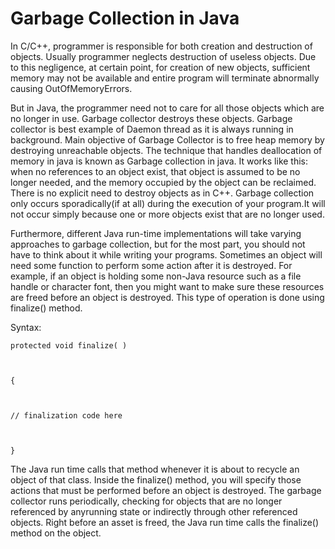 # Garbage Collection in Java

In C/C++, programmer is responsible for both creation and destruction of objects. Usually programmer neglects destruction of useless objects. Due to this negligence, at certain point, for creation of new objects, sufficient memory may not be available and entire program will terminate abnormally causing OutOfMemoryErrors.

But in Java, the programmer need not to care for all those objects which are no longer in use. Garbage collector destroys these objects. Garbage collector is best example of Daemon thread as it is always running in background. Main objective of Garbage Collector is to free heap memory by destroying unreachable objects. The technique that handles deallocation of memory in java is known as Garbage collection in java. It works like this: when no references to an object exist, that object is assumed to be no longer needed, and the memory occupied by the object can be reclaimed. There is no explicit need to destroy objects as in C++. Garbage collection only occurs sporadically(if at all) during the execution of your program.It will not occur simply because one or more objects exist that are no longer used.

Furthermore, different Java run-time implementations will take varying approaches to garbage collection, but for the most part, you should not have to think about it while writing your programs. Sometimes an object will need some function to perform some action after it is destroyed. For example, if an object is holding some non-Java resource such as a file handle or character font, then you might want to make sure these resources are freed before an object is destroyed. This type of operation is done using finalize() method.

Syntax:

    protected void finalize( ) 

    

    { 

    

    // finalization code here 

    

    } 

    

The Java run time calls that method whenever it is about to recycle an object of that class. Inside the finalize() method, you will specify those actions that must be performed before an object is destroyed. The garbage collector runs periodically, checking for objects that are no longer referenced by anyrunning state or indirectly through other referenced objects. Right before an asset is freed, the Java run time calls the finalize() method on the object.
